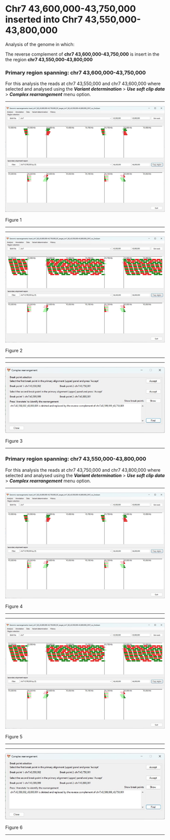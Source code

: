 # Chr7 43,600,000-43,750,000  inserted into Chr7 43,550,000-43,800,000

Analysis of the genome in which: 

The reverse complement of **chr7 43,600,000-43,750,000** is insert in the the region **chr7 43,550,000-43,800,000**

### Primary region spanning: chr7 43,600,000-43,750,000 

For this analysis the reads at chr7 43,550,000 and chr7 43,600,000 where selected and analysed using the
 ___Variant determination___ > ___Use soft clip data___ > ___Complex rearrangement___ menu option.

<hr />

![image](images/insert_chr7_60_43,600,000-43,750,000_RC_target_chr7_60_43,550,000-43,800,000_ONT_no_2nd_1.jpg)

Figure 1

<hr />

<hr />

![image](images/insert_chr7_60_43,600,000-43,750,000_RC_target_chr7_60_43,550,000-43,800,000_ONT_no_2nd_1_all.jpg)

Figure 2

<hr />

<hr />

![image](images/insert_chr7_60_43,600,000-43,750,000_RC_target_chr7_60_43,550,000-43,800,000_ONT_no_2nd_1_results.jpg)

Figure 3

<hr />

### Primary region spanning: chr7 43,550,000-43,800,000

For this analysis the reads at chr7 43,750,000 and chr7 43,800,000 where selected and analysed using the
 ___Variant determination___ > ___Use soft clip data___ > ___Complex rearrangement___ menu option.

<hr />

![image](images/insert_chr7_60_43,600,000-43,750,000_RC_target_chr7_60_43,550,000-43,800,000_ONT_no_2nd_1.jpg)

Figure 4

<hr />

<hr />

![image](images/insert_chr7_60_43,600,000-43,750,000_RC_target_chr7_60_43,550,000-43,800,000_ONT_no_2nd_1_all.jpg)

Figure 5

<hr />

<hr />

![image](images/insert_chr7_60_43,600,000-43,750,000_RC_target_chr7_60_43,550,000-43,800,000_ONT_no_2nd_1_results.jpg)

Figure 6

<hr />

